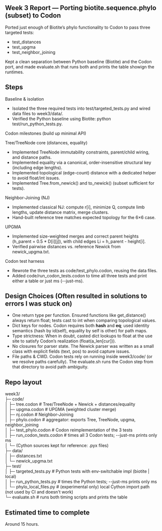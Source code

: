 Week 3 Report — Porting biotite.sequence.phylo (subset) to Codon  
----------------------------------------------------------------
Ported just enough of Biotite’s phylo functionality to Codon to pass three targeted tests:  

- test_distances  
- test_upgma  
- test_neighbor_joining  

Kept a clean separation between Python baseline (Biotite) and the Codon port, and made evaluate.sh that runs both and prints the table showign the runtimes.  
 
Steps  
-----  

Baseline & isolation  
- Isolated the three required tests into test/targeted_tests.py and wired data files to week3/data/.  
- Verified the Python baseline using Biotite: python test/run_python_tests.py.  

Codon milestones (build up minimal API)  
 
Tree/TreeNode core (distances, equality)  
- Implemented TreeNode immutability constraints, parent/child wiring, and distance paths.  
- Implemented equality via a canonical, order-insensitive structural key (including edge lengths).  
- Implemented topological (edge-count) distance with a dedicated helper to avoid float/int issues.  
- Implemented Tree.from_newick() and to_newick() (subset sufficient for tests).  

Neighbor-Joining (NJ)  
- Implemented classical NJ: compute r[i], minimize Q, compute limb lengths, update distance matrix, merge clusters.  
- Hand-built reference tree matches expected topology for the 6×6 case.  

UPGMA  
- Implemented size-weighted merges and correct parent heights (h_parent = 0.5 * D[i][j]), with child edges Li = h_parent - height[i].  
- Verified pairwise distances vs. reference Newick from newick_upgma.txt.  

Codon test harness  
- Rewrote the three tests as code/test_phylo.codon, reusing the data files.  
- Added code/run_codon_tests.codon to time all three tests and print either a table or just ms (--just-ms).  

Design Choices (Often resulted in solutions to errors I was stuck on)
---------------------------------------------------------------------

- One return type per function. Ensured functions like get_distance() always return float; tests cast to int when comparing topological values.  
- Dict keys for nodes. Codon requires both __hash__ and __eq__; used identity semantics (hash by id(self), equality by self is other) for path maps.  
- Type strictness: When in doubt, casted dict lookups to float at the use site to satisfy Codon’s realization (float(a_len[cur])).  
- No closures for parser state. The Newick parser was written as a small class with explicit fields (text, pos) to avoid capture issues.  
- File paths & CWD. Codon tests rely on running inside week3/code/ (or we resolve paths carefully). The evaluate.sh runs the Codon step from that directory to avoid path ambiguity.  

Repo layout  
-----------  

week3/  
├─ code/  
│  ├─ tree.codon          # Tree/TreeNode + Newick + distances/equality  
│  ├─ upgma.codon         # UPGMA (weighted cluster merge)  
│  ├─ nj.codon            # Neighbor-Joining  
│  ├─ phylo.codon         # aggregator: exports Tree, TreeNode, upgma, neighbor_joining  
│  ├─ test_phylo.codon    # Codon reimplementation of the 3 tests  
│  ├─ run_codon_tests.codon  # times all 3 Codon tests; --just-ms prints only ms  
│  └─ (Cython sources kept for reference: .pyx files)  
├─ data/  
│  ├─ distances.txt  
│  └─ newick_upgma.txt  
├─ test/  
│  ├─ targeted_tests.py       # Python tests with env-switchable impl (biotite | local)  
│  ├─ run_python_tests.py     # times the Python tests; --just-ms prints only ms  
│  └─ phylo_local_files.py    # (experimental only) local Cython import path (not used by CI and doesn't work)  
└─ evaluate.sh                # runs both timing scripts and prints the table  

Estimated time to complete  
--------------------------  
Around 15 hours.  
